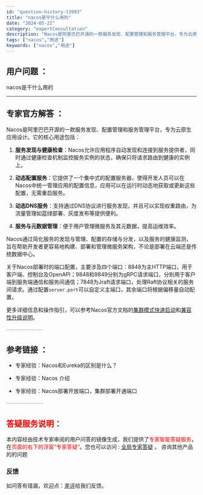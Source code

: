 ```yaml
---
id: "question-history-13993"
title: "nacos是干什么用的"
date: "2024-05-22"
category: "expertConsultation"
description: "Nacos是阿里巴巴开源的一款服务发现、配置管理和服务管理平台，专为云原生应用设计。它的核心用途包括：1. **服务发现与健康检查**：Nacos允许应用程序自动发现和连接到服务提供者，同时通过健康检查机制监控服务实例的状态，确保只将请求路由到健康的实例上。2. **动态配置服务**：它提供了一个集"
tags: ["nacos","用途"]
keywords: ["nacos","用途"]
---
```


## 用户问题 ： 
 nacos是干什么用的  

---------------
## 专家官方解答 ：

Nacos是阿里巴巴开源的一款服务发现、配置管理和服务管理平台，专为云原生应用设计。它的核心用途包括：

1. **服务发现与健康检查**：Nacos允许应用程序自动发现和连接到服务提供者，同时通过健康检查机制监控服务实例的状态，确保只将请求路由到健康的实例上。

2. **动态配置服务**：它提供了一个集中式的配置服务器，使得开发人员可以在Nacos中统一管理应用的配置信息，应用可以在运行时动态地获取或更新这些配置，无需重启服务。

3. **动态DNS服务**：支持通过DNS协议进行服务发现，并且可以实现权重路由，为流量管理如蓝绿部署、灰度发布等提供便利。

4. **服务与元数据管理**：便于用户管理微服务及其元数据，提高运维效率。

Nacos通过简化服务的发现与管理、配置的存储与分发，以及服务的健康监测，旨在帮助开发者更容易地构建、部署和管理微服务架构，不论是部署在云端还是传统数据中心。

关于Nacos部署时的端口配置，主要涉及四个端口：8848为主HTTP端口，用于客户端、控制台及OpenAPI；9848和9849分别为gRPC请求端口，分别用于客户端到服务端通信和服务间通信；7848为Jraft请求端口，处理Raft协议相关的服务间请求。通过配置`server.port`可以自定义主端口，其余端口将根据偏移量自动配置。

更多详细信息和操作指引，可以参考Nacos官方文档的[集群模式快速启动](https://nacos.io/docs/latest/guide/admin/cluster-mode-quick-start/)和[兼容性升级说明](https://nacos.io/docs/latest/upgrading/200-compatibility/)。


<font color="#949494">---------------</font> 


## 参考链接 ：

* 专家经验：Nacos和Eureka的区别是什么？ 
 
 * 专家经验：Nacos 介绍 
 
 * 专家经验：Nacos部署开放端口，集群部署开通端口 


 <font color="#949494">---------------</font> 
 


## <font color="#FF0000">答疑服务说明：</font> 

本内容经由技术专家审阅的用户问答的镜像生成，我们提供了<font color="#FF0000">专家智能答疑服务</font>，在<font color="#FF0000">页面的右下的浮窗”专家答疑“</font>。您也可以访问 : [全局专家答疑](https://answer.opensource.alibaba.com/docs/intro) 。 咨询其他产品的的问题

### 反馈
如问答有错漏，欢迎点：[差评](https://ai.nacos.io/user/feedbackByEnhancerGradePOJOID?enhancerGradePOJOId=14011)给我们反馈。
